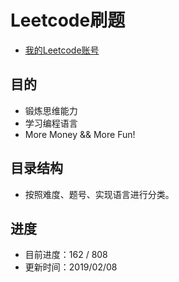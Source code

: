 # Leetcode刷题
* <a href="https://leetcode-cn.com/hhe/">我的Leetcode账号</a>

## 目的
* 锻炼思维能力
* 学习编程语言
* More Money && More Fun!

## 目录结构
* 按照难度、题号、实现语言进行分类。

## 进度
* 目前进度：162 / 808
* 更新时间：2019/02/08


